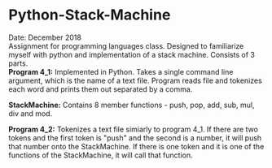 # Python-Stack-Machine
Date: December 2018 </br>
Assignment for programming languages class. Designed to familiarize myself with python and implementation of a stack machine. Consists of 3 parts. </br>
<b>Program 4_1:</b> Implemented in Python. Takes a single command line argument, which is the name of a text file. Program reads file and tokenizes each word and prints them out separated by a comma.

<b>StackMachine:</b> Contains 8 member functions - push, pop, add, sub, mul, div and mod. 

<b>Program 4_2:</b> Tokenizes a text file simiarly to program 4_1. If there are two tokens and the first token is "push" and the second is a number, it will push that number onto the StackMachine. If there is one token and it is one of the functions of the StackMachine, it will call that function.
